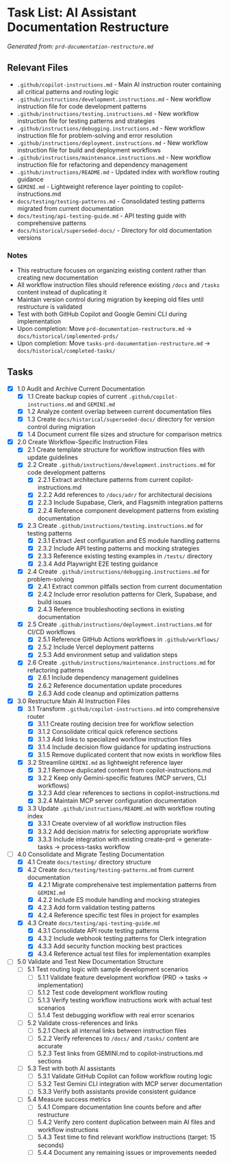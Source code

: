 # Task List: AI Assistant Documentation Restructure

*Generated from: `prd-documentation-restructure.md`*

## Relevant Files

- `.github/copilot-instructions.md` - Main AI instruction router containing all critical patterns and routing logic
- `.github/instructions/development.instructions.md` - New workflow instruction file for code development patterns
- `.github/instructions/testing.instructions.md` - New workflow instruction file for testing patterns and strategies
- `.github/instructions/debugging.instructions.md` - New workflow instruction file for problem-solving and error resolution
- `.github/instructions/deployment.instructions.md` - New workflow instruction file for build and deployment workflows
- `.github/instructions/maintenance.instructions.md` - New workflow instruction file for refactoring and dependency management
- `.github/instructions/README.md` - Updated index with workflow routing guidance
- `GEMINI.md` - Lightweight reference layer pointing to copilot-instructions.md
- `docs/testing/testing-patterns.md` - Consolidated testing patterns migrated from current documentation
- `docs/testing/api-testing-guide.md` - API testing guide with comprehensive patterns
- `docs/historical/superseded-docs/` - Directory for old documentation versions

### Notes

- This restructure focuses on organizing existing content rather than creating new documentation
- All workflow instruction files should reference existing `/docs` and `/tasks` content instead of duplicating it
- Maintain version control during migration by keeping old files until restructure is validated
- Test with both GitHub Copilot and Google Gemini CLI during implementation
- Upon completion: Move `prd-documentation-restructure.md` → `docs/historical/implemented-prds/`
- Upon completion: Move `tasks-prd-documentation-restructure.md` → `docs/historical/completed-tasks/`

## Tasks

- [x] 1.0 Audit and Archive Current Documentation
  - [x] 1.1 Create backup copies of current `.github/copilot-instructions.md` and `GEMINI.md`
  - [x] 1.2 Analyze content overlap between current documentation files
  - [x] 1.3 Create `docs/historical/superseded-docs/` directory for version control during migration
  - [x] 1.4 Document current file sizes and structure for comparison metrics

- [x] 2.0 Create Workflow-Specific Instruction Files
  - [x] 2.1 Create template structure for workflow instruction files with update guidelines
  - [x] 2.2 Create `.github/instructions/development.instructions.md` for code development patterns
    - [x] 2.2.1 Extract architecture patterns from current copilot-instructions.md
    - [x] 2.2.2 Add references to `/docs/adr/` for architectural decisions
    - [x] 2.2.3 Include Supabase, Clerk, and Flagsmith integration patterns
    - [x] 2.2.4 Reference component development patterns from existing documentation
  - [x] 2.3 Create `.github/instructions/testing.instructions.md` for testing patterns
    - [x] 2.3.1 Extract Jest configuration and ES module handling patterns
    - [x] 2.3.2 Include API testing patterns and mocking strategies
    - [x] 2.3.3 Reference existing testing examples in `/tests/` directory
    - [x] 2.3.4 Add Playwright E2E testing guidance
  - [x] 2.4 Create `.github/instructions/debugging.instructions.md` for problem-solving
    - [x] 2.4.1 Extract common pitfalls section from current documentation
    - [x] 2.4.2 Include error resolution patterns for Clerk, Supabase, and build issues
    - [x] 2.4.3 Reference troubleshooting sections in existing documentation
  - [x] 2.5 Create `.github/instructions/deployment.instructions.md` for CI/CD workflows
    - [x] 2.5.1 Reference GitHub Actions workflows in `.github/workflows/`
    - [x] 2.5.2 Include Vercel deployment patterns
    - [x] 2.5.3 Add environment setup and validation steps
  - [x] 2.6 Create `.github/instructions/maintenance.instructions.md` for refactoring patterns
    - [x] 2.6.1 Include dependency management guidelines
    - [x] 2.6.2 Reference documentation update procedures
    - [x] 2.6.3 Add code cleanup and optimization patterns

- [x] 3.0 Restructure Main AI Instruction Files
  - [x] 3.1 Transform `.github/copilot-instructions.md` into comprehensive router
    - [x] 3.1.1 Create routing decision tree for workflow selection
    - [x] 3.1.2 Consolidate critical quick reference sections
    - [x] 3.1.3 Add links to specialized workflow instruction files
    - [x] 3.1.4 Include decision flow guidance for updating instructions
    - [x] 3.1.5 Remove duplicated content that now exists in workflow files
  - [x] 3.2 Streamline `GEMINI.md` as lightweight reference layer
    - [x] 3.2.1 Remove duplicated content from copilot-instructions.md
    - [x] 3.2.2 Keep only Gemini-specific features (MCP servers, CLI workflows)
    - [x] 3.2.3 Add clear references to sections in copilot-instructions.md
    - [x] 3.2.4 Maintain MCP server configuration documentation
  - [x] 3.3 Update `.github/instructions/README.md` with workflow routing index
    - [x] 3.3.1 Create overview of all workflow instruction files
    - [x] 3.3.2 Add decision matrix for selecting appropriate workflow
    - [x] 3.3.3 Include integration with existing create-prd → generate-tasks → process-tasks workflow

- [ ] 4.0 Consolidate and Migrate Testing Documentation
  - [x] 4.1 Create `docs/testing/` directory structure
  - [x] 4.2 Create `docs/testing/testing-patterns.md` from current documentation
    - [x] 4.2.1 Migrate comprehensive test implementation patterns from `GEMINI.md`
    - [x] 4.2.2 Include ES module handling and mocking strategies
    - [x] 4.2.3 Add form validation testing patterns
    - [x] 4.2.4 Reference specific test files in project for examples
  - [x] 4.3 Create `docs/testing/api-testing-guide.md`
    - [x] 4.3.1 Consolidate API route testing patterns
    - [x] 4.3.2 Include webhook testing patterns for Clerk integration
    - [x] 4.3.3 Add security function mocking best practices
    - [x] 4.3.4 Reference actual test files for implementation examples

- [ ] 5.0 Validate and Test New Documentation Structure
  - [ ] 5.1 Test routing logic with sample development scenarios
    - [ ] 5.1.1 Validate feature development workflow (PRD → tasks → implementation)
    - [ ] 5.1.2 Test code development workflow routing
    - [ ] 5.1.3 Verify testing workflow instructions work with actual test scenarios
    - [ ] 5.1.4 Test debugging workflow with real error scenarios
  - [ ] 5.2 Validate cross-references and links
    - [ ] 5.2.1 Check all internal links between instruction files
    - [ ] 5.2.2 Verify references to `/docs/` and `/tasks/` content are accurate
    - [ ] 5.2.3 Test links from GEMINI.md to copilot-instructions.md sections
  - [ ] 5.3 Test with both AI assistants
    - [ ] 5.3.1 Validate GitHub Copilot can follow workflow routing logic
    - [ ] 5.3.2 Test Gemini CLI integration with MCP server documentation
    - [ ] 5.3.3 Verify both assistants provide consistent guidance
  - [ ] 5.4 Measure success metrics
    - [ ] 5.4.1 Compare documentation line counts before and after restructure
    - [ ] 5.4.2 Verify zero content duplication between main AI files and workflow instructions
    - [ ] 5.4.3 Test time to find relevant workflow instructions (target: 15 seconds)
    - [ ] 5.4.4 Document any remaining issues or improvements needed
